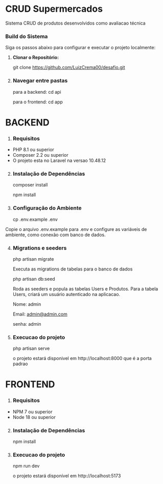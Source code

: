 # CRUD Supermercados

Sistema CRUD de produtos desenvolvidos como avaliacao técnica

### Build do Sistema

Siga os passos abaixo para configurar e executar o projeto localmente:

1. **Clonar o Repositório:**

   git clone https://github.com/LuizCrema00/desafio.git

2. ### Navegar entre pastas
   para a backend: cd api
   
   para o frontend: cd app

# BACKEND

1. ### Requisitos

- PHP 8.1 ou superior
- Composer 2.2 ou superior
- O projeto esta no Laravel na versao 10.48.12

2. ### Instalação de Dependências

   composer install
   
   npm install
   
3. ### Configuração do Ambiente
    cp .env.example .env

Copie o arquivo .env.example para .env e configure as variáveis de ambiente, como conexão com banco de dados.


4. ### Migrations e seeders

   php artisan migrate

   Executa as migrations de tabelas para o banco de dados

   php artisan db:seed

   Roda as seeders e popula as tabelas Users e Produtos.
   Para a tabela Users, criará um usuário autenticado na aplicacao.
   
   Nome: admin
   
   Email: admin@admin.com
   
   senha: admin

6. ### Execucao do projeto
   php artisan serve

   o projeto estará disponivel em http://localhost:8000 que é a porta padrao

# FRONTEND

1. ### Requisitos

- NPM 7 ou superior
- Node 18 ou superior

2. ### Instalação de Dependências
   
   npm install

3. ### Execucao do projeto

   npm run dev

   o projeto estará disponível em http://localhost:5173

